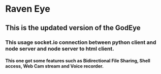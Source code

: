 # Raven Eye
## This is the updated version of the GodEye
### This usage socket.io connection between python client and node server and node server to html client.
#### This one got some features such as Bidirectional File Sharing, Shell access, Web Cam stream and Voice recorder.
